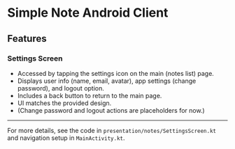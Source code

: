 # Simple Note Android Client

## Features

### Settings Screen
- Accessed by tapping the settings icon on the main (notes list) page.
- Displays user info (name, email, avatar), app settings (change password), and logout option.
- Includes a back button to return to the main page.
- UI matches the provided design.
- (Change password and logout actions are placeholders for now.)

---

For more details, see the code in `presentation/notes/SettingsScreen.kt` and navigation setup in `MainActivity.kt`. 